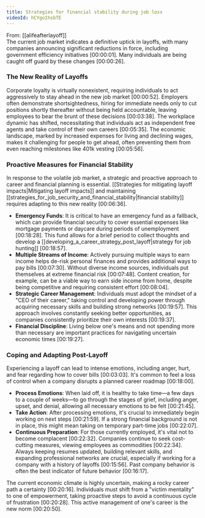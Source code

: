 ```yaml
---
title: Strategies for financial stability during job loss
videoId: hCYgoIhsbTE
---
```


From: [[alifeafterlayoff]] <br/> 
The current job market indicates a definitive uptick in layoffs, with many companies announcing significant reductions in force, including government efficiency initiatives [00:00:01]. Many individuals are being caught off guard by these changes [00:00:26].

### The New Reality of Layoffs
Corporate loyalty is virtually nonexistent, requiring individuals to act aggressively to stay ahead in the new job market [00:00:52]. Employers often demonstrate shortsightedness, hiring for immediate needs only to cut positions shortly thereafter without being held accountable, leaving employees to bear the brunt of these decisions [00:03:38]. The workplace dynamic has shifted, necessitating that individuals act as independent free agents and take control of their own careers [00:05:35]. The economic landscape, marked by increased expenses for living and declining wages, makes it challenging for people to get ahead, often preventing them from even reaching milestones like 401k vesting [00:05:56].

### Proactive Measures for Financial Stability

In response to the volatile job market, a strategic and proactive approach to career and financial planning is essential. [[Strategies for mitigating layoff impacts|Mitigating layoff impacts]] and maintaining [[strategies_for_job_security_and_financial_stability|financial stability]] requires adapting to this new reality [00:06:36].

*   **Emergency Funds**: It is critical to have an emergency fund as a fallback, which can provide financial security to cover essential expenses like mortgage payments or daycare during periods of unemployment [00:18:28]. This fund allows for a brief period to collect thoughts and develop a [[developing_a_career_strategy_post_layoff|strategy for job hunting]] [00:18:57].
*   **Multiple Streams of Income**: Actively pursuing multiple ways to earn income helps de-risk personal finances and provides additional ways to pay bills [00:07:30]. Without diverse income sources, individuals put themselves at extreme financial risk [00:07:48]. Content creation, for example, can be a viable way to earn side income from home, despite being competitive and requiring consistent effort [00:08:04].
*   **Strategic Career Management**: Individuals must adopt the mindset of a "CEO of their career," taking control and developing power through acquiring necessary skills and building strong networks [00:19:57]. This approach involves constantly seeking better opportunities, as companies consistently prioritize their own interests [00:19:37].
*   **Financial Discipline**: Living below one's means and not spending more than necessary are important practices for navigating uncertain economic times [00:19:27].

### Coping and Adapting Post-Layoff

Experiencing a layoff can lead to intense emotions, including anger, hurt, and fear regarding how to cover bills [00:03:03]. It's common to feel a loss of control when a company disrupts a planned career roadmap [00:18:00].

*   **Process Emotions**: When laid off, it is healthy to take time—a few days to a couple of weeks—to go through the stages of grief, including anger, upset, and denial, allowing all necessary emotions to be felt [00:21:45].
*   **Take Action**: After processing emotions, it's crucial to immediately begin working on next steps [00:21:59]. If a strong financial background is not in place, this might mean taking on temporary part-time jobs [00:22:07].
*   **Continuous Preparation**: For those currently employed, it's vital not to become complacent [00:22:32]. Companies continue to seek cost-cutting measures, viewing employees as commodities [00:22:34]. Always keeping resumes updated, building relevant skills, and expanding professional networks are crucial, especially if working for a company with a history of layoffs [00:15:56]. Past company behavior is often the best indicator of future behavior [00:16:17].

The current economic climate is highly uncertain, making a rocky career path a certainty [00:20:16]. Individuals must shift from a "victim mentality" to one of empowerment, taking proactive steps to avoid a continuous cycle of frustration [00:20:28]. This active management of one's career is the new norm [00:20:50].
